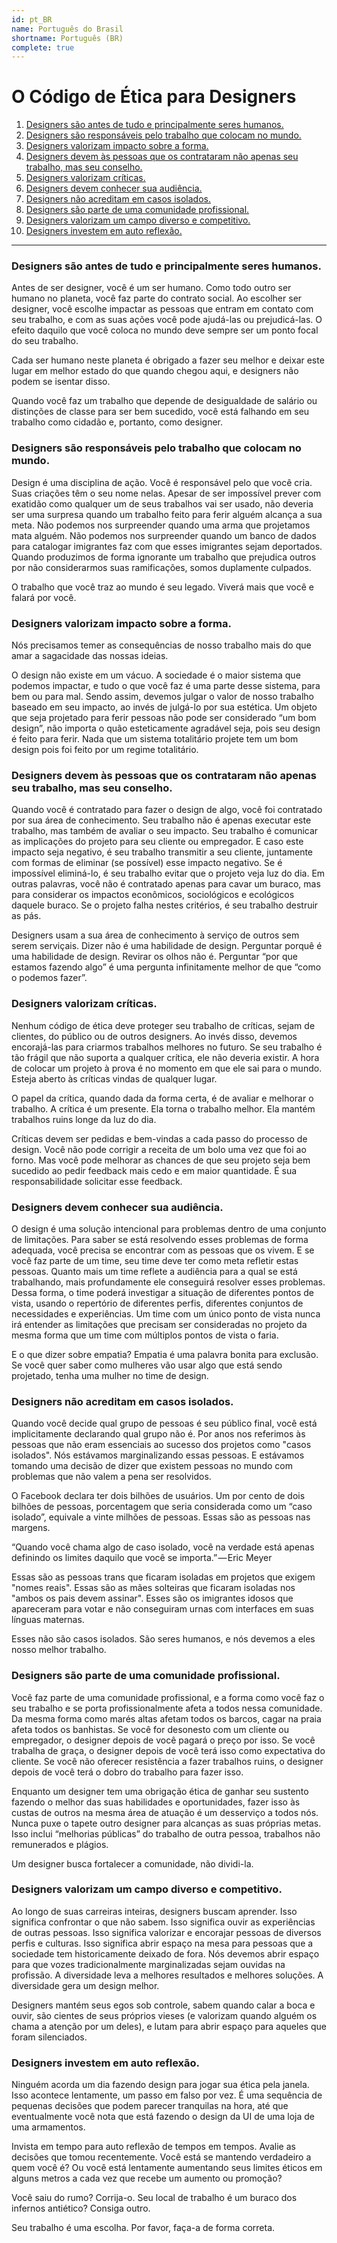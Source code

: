 ```yaml
---
id: pt_BR
name: Português do Brasil
shortname: Português (BR)
complete: true
---
```


# O Código de Ética para Designers

1. [Designers são antes de tudo e principalmente seres humanos.](#designers-s%c3%a3o-antes-de-tudo-e-principalmente-seres-humanos)
2. [Designers são responsáveis pelo trabalho que colocam no mundo.](#designers-s%c3%a3o-respons%c3%a1veis-pelo-trabalho-que-colocam-no-mundo)
3. [Designers valorizam impacto sobre a forma.](#designers-valorizam-impacto-sobre-a-forma)
4. [Designers devem às pessoas que os contrataram não apenas seu trabalho, mas seu conselho.](#designers-devem-%c3%a0s-pessoas-que-os-contrataram-n%c3%a3o-apenas-seu-trabalho-mas-seu-conselho)
5. [Designers valorizam críticas.](#designers-valorizam-cr%c3%adticas)
6. [Designers devem conhecer sua audiência.](#designers-devem-conhecer-sua-audi%c3%aancia)
7. [Designers não acreditam em casos isolados.](#designers-n%c3%a3o-acreditam-em-casos-isolados)
8. [Designers são parte de uma comunidade profissional.](#designers-s%c3%a3o-parte-de-uma-comunidade-profissional)
9. [Designers valorizam um campo diverso e competitivo.](#designers-valorizam-um-campo-diverso-e-competitivo)
10. [Designers investem em auto reflexão.](#designers-investem-em-auto-reflex%c3%a3o)

***

### Designers são antes de tudo e principalmente seres humanos.

Antes de ser designer, você é um ser humano. Como todo outro ser humano no planeta, você faz parte do contrato social. Ao escolher ser designer, você escolhe impactar as pessoas que entram em contato com seu trabalho, e com as suas ações você pode ajudá-las ou prejudicá-las. O efeito daquilo que você coloca no mundo deve sempre ser um ponto focal do seu trabalho.

Cada ser humano neste planeta é obrigado a fazer seu melhor e deixar este lugar em melhor estado do que quando chegou aqui, e designers não podem se isentar disso.

Quando você faz um trabalho que depende de desigualdade de salário ou distinções de classe para ser bem sucedido, você está falhando em seu trabalho como cidadão e, portanto, como designer.

### Designers são responsáveis pelo trabalho que colocam no mundo.

Design é uma disciplina de ação. Você é responsável pelo que você cria. Suas criações têm o seu nome nelas. Apesar de ser impossível prever com exatidão como qualquer um de seus trabalhos vai ser usado, não deveria ser uma surpresa quando um trabalho feito para ferir alguém alcança a sua meta. Não podemos nos surpreender quando uma arma que projetamos mata alguém. Não podemos nos surpreender quando um banco de dados para catalogar imigrantes faz com que esses imigrantes sejam deportados. Quando produzimos de forma ignorante um trabalho que prejudica outros por não considerarmos suas ramificações, somos duplamente culpados.

O trabalho que você traz ao mundo é seu legado. Viverá mais que você e falará por você.

### Designers valorizam impacto sobre a forma.

Nós precisamos temer as consequências de nosso trabalho mais do que amar a sagacidade das nossas ideias.

O design não existe em um vácuo. A sociedade é o maior sistema que podemos impactar, e tudo o que você faz é uma parte desse sistema, para bem ou para mal. Sendo assim, devemos julgar o valor de nosso trabalho baseado em seu impacto, ao invés de julgá-lo por sua estética. Um objeto que seja projetado para ferir pessoas não pode ser considerado “um bom design”, não importa o quão esteticamente agradável seja, pois seu design é feito para ferir. Nada que um sistema totalitário projete tem um bom design pois foi feito por um regime totalitário.

### Designers devem às pessoas que os contrataram não apenas seu trabalho, mas seu conselho.

Quando você é contratado para fazer o design de algo, você foi contratado por sua área de conhecimento. Seu trabalho não é apenas executar este trabalho, mas também de avaliar o seu impacto. Seu trabalho é comunicar as implicações do projeto para seu cliente ou empregador. E caso este impacto seja negativo, é seu trabalho transmitir a seu cliente, juntamente com formas de eliminar (se possível)  esse impacto negativo. Se é impossível eliminá-lo, é seu trabalho evitar que o projeto veja luz do dia. Em outras palavras, você não é contratado apenas para cavar um buraco, mas para considerar os impactos econômicos, sociológicos e ecológicos daquele buraco. Se o projeto falha nestes critérios, é seu trabalho destruir as pás.

Designers usam a sua área de conhecimento à serviço de outros sem serem serviçais. Dizer não é uma habilidade de design. Perguntar porquê é uma habilidade de design. Revirar os olhos não é. Perguntar “por que estamos fazendo algo” é uma pergunta infinitamente melhor de que “como o podemos fazer”.

### Designers valorizam críticas.

Nenhum código de ética deve proteger seu trabalho de críticas, sejam de clientes, do público ou de outros designers. Ao invés disso, devemos encorajá-las para criarmos trabalhos melhores no futuro. Se seu trabalho é tão frágil que não suporta a qualquer crítica, ele não deveria existir. A hora de colocar um projeto à prova é no momento em que ele sai para o mundo. Esteja aberto às críticas vindas de qualquer lugar.

O papel da crítica, quando dada da forma certa, é de avaliar e melhorar o trabalho. A crítica é um presente. Ela torna o trabalho melhor. Ela mantém trabalhos ruins longe da luz do dia.

Críticas devem ser pedidas e bem-vindas a cada passo do processo de design. Você não pode corrigir a receita de um bolo uma vez que foi ao forno. Mas você pode melhorar as chances de que seu projeto seja bem sucedido ao pedir feedback mais cedo e em maior quantidade. É sua responsabilidade solicitar esse feedback.

### Designers devem conhecer sua audiência.

O design é uma solução intencional para problemas dentro de uma conjunto de limitações. Para saber se está resolvendo esses problemas de forma adequada, você precisa se encontrar com as pessoas que os vivem. E se você faz parte de um time, seu time deve ter como meta refletir estas pessoas. Quanto mais um time reflete a audiência para a qual se está trabalhando, mais profundamente ele conseguirá resolver esses problemas. Dessa forma, o time poderá investigar a situação de diferentes pontos de vista, usando o repertório de diferentes perfis, diferentes conjuntos de necessidades e experiências. Um time com um único ponto de vista nunca irá entender as limitações que precisam ser consideradas no projeto da mesma forma que um time com múltiplos pontos de vista o faria.

E o que dizer sobre empatia? Empatia é uma palavra bonita para exclusão. Se você quer saber como mulheres vão usar algo que está sendo projetado, tenha uma mulher no time de design.

### Designers não acreditam em casos isolados.

Quando você decide qual grupo de pessoas é seu público final, você está implicitamente declarando qual grupo não é. Por anos nos referimos às pessoas que não eram essenciais ao sucesso dos projetos como "casos isolados". Nós estávamos marginalizando essas pessoas. E estávamos tomando uma decisão de dizer que existem pessoas no mundo com problemas que não valem a pena ser resolvidos.

O Facebook declara ter dois bilhões de usuários. Um por cento de dois bilhões de pessoas, porcentagem que seria considerada como um “caso isolado”, equivale a vinte milhões de pessoas. Essas são as pessoas nas margens.

“Quando você chama algo de caso isolado, você na verdade está apenas definindo os limites daquilo que você se importa.” — Eric Meyer

Essas são as pessoas trans que ficaram isoladas em projetos que exigem "nomes reais". Essas são as mães solteiras que ficaram isoladas nos "ambos os pais devem assinar". Esses são os imigrantes idosos que apareceram para votar e não conseguiram urnas com interfaces em suas línguas maternas.

Esses não são casos isolados. São seres humanos, e nós devemos a eles nosso melhor trabalho.

### Designers são parte de uma comunidade profissional.

Você faz parte de uma comunidade profissional, e a forma como você faz o seu trabalho e se porta profissionalmente afeta a todos nessa comunidade. Da mesma forma como marés altas afetam todos os barcos, cagar na praia afeta todos os banhistas. Se você for desonesto com um cliente ou empregador, o designer depois de você pagará o preço por isso. Se você trabalha de graça, o designer depois de você terá isso como expectativa do cliente. Se você não oferecer resistência a fazer trabalhos ruins, o designer depois de você terá o dobro do trabalho para fazer isso.

Enquanto um designer tem uma obrigação ética de ganhar seu sustento fazendo o melhor das suas habilidades e oportunidades, fazer isso às custas de outros na mesma área de atuação é um desserviço a todos nós. Nunca puxe o tapete outro designer para alcanças as suas próprias metas. Isso inclui “melhorias públicas” do trabalho de outra pessoa, trabalhos não remunerados e plágios.

Um designer busca fortalecer a comunidade, não dividi-la.

### Designers valorizam um campo diverso e competitivo.

Ao longo de suas carreiras inteiras, designers buscam aprender. Isso significa confrontar o que não sabem. Isso significa ouvir as experiências de outras pessoas. Isso significa valorizar e encorajar pessoas de diversos perfis e culturas. Isso significa abrir espaço na mesa para pessoas que a sociedade tem historicamente deixado de fora. Nós devemos abrir espaço para que vozes tradicionalmente marginalizadas sejam ouvidas na profissão. A diversidade leva a melhores resultados e melhores soluções. A diversidade gera um design melhor.

Designers mantém seus egos sob controle, sabem quando calar a boca e ouvir, são cientes de seus próprios vieses (e valorizam quando alguém os chama a atenção por um deles), e lutam para abrir espaço para aqueles que foram silenciados.

### Designers investem em auto reflexão.

Ninguém acorda um dia fazendo design para jogar sua ética pela janela. Isso acontece lentamente, um passo em falso por vez. É uma sequência de pequenas decisões que podem parecer tranquilas na hora, até que eventualmente você nota que está fazendo o design da UI de uma loja de uma armamentos.

Invista em tempo para auto reflexão de tempos em tempos. Avalie as decisões que tomou recentemente. Você está se mantendo verdadeiro a quem você é? Ou você está lentamente aumentando seus limites éticos em alguns metros a cada vez que recebe um aumento ou promoção?

Você saiu do rumo? Corrija-o. Seu local de trabalho é um buraco dos infernos antiético? Consiga outro.

Seu trabalho é uma escolha. Por favor, faça-a de forma correta.
